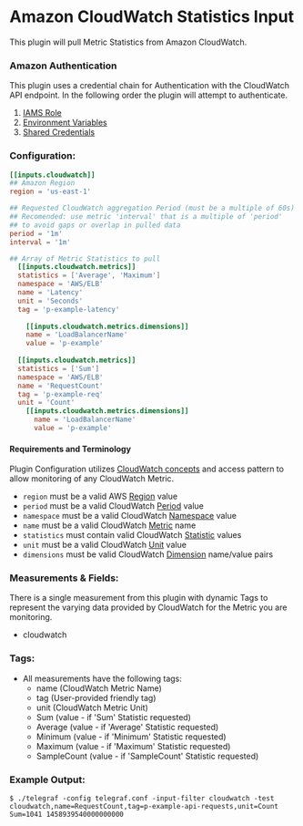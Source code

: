 # Amazon CloudWatch Statistics Input

This plugin will pull Metric Statistics from Amazon CloudWatch.

### Amazon Authentication

This plugin uses a credential chain for Authentication with the CloudWatch
API endpoint. In the following order the plugin will attempt to authenticate.
1. [IAMS Role](http://docs.aws.amazon.com/AWSEC2/latest/UserGuide/iam-roles-for-amazon-ec2.html)
2. [Environment Variables](https://github.com/aws/aws-sdk-go/wiki/configuring-sdk#environment-variables)
3. [Shared Credentials](https://github.com/aws/aws-sdk-go/wiki/configuring-sdk#shared-credentials-file)

### Configuration:

```toml
[[inputs.cloudwatch]]
## Amazon Region
region = 'us-east-1'

## Requested CloudWatch aggregation Period (must be a multiple of 60s)
## Recomended: use metric 'interval' that is a multiple of 'period'
## to avoid gaps or overlap in pulled data
period = '1m'
interval = '1m'

## Array of Metric Statistics to pull
  [[inputs.cloudwatch.metrics]]
  statistics = ['Average', 'Maximum']
  namespace = 'AWS/ELB'
  name = 'Latency'
  unit = 'Seconds'
  tag = 'p-example-latency'
  
    [[inputs.cloudwatch.metrics.dimensions]]
    name = 'LoadBalancerName'
    value = 'p-example'
	
  [[inputs.cloudwatch.metrics]]
  statistics = ['Sum']
  namespace = 'AWS/ELB'
  name = 'RequestCount'
  tag = 'p-example-req'
  unit = 'Count'
    [[inputs.cloudwatch.metrics.dimensions]]
      name = 'LoadBalancerName'
      value = 'p-example'
```
#### Requirements and Terminology

Plugin Configuration utilizes [CloudWatch concepts](http://docs.aws.amazon.com/AmazonCloudWatch/latest/DeveloperGuide/cloudwatch_concepts.html) and access pattern to allow monitoring of any CloudWatch Metric.

- `region` must be a valid AWS [Region](http://docs.aws.amazon.com/AmazonCloudWatch/latest/DeveloperGuide/cloudwatch_concepts.html#CloudWatchRegions) value
- `period` must be a valid CloudWatch [Period](http://docs.aws.amazon.com/AmazonCloudWatch/latest/DeveloperGuide/cloudwatch_concepts.html#CloudWatchPeriods) value
- `namespace` must be a valid CloudWatch [Namespace](http://docs.aws.amazon.com/AmazonCloudWatch/latest/DeveloperGuide/cloudwatch_concepts.html#Namespace) value
- `name` must be a valid CloudWatch [Metric](http://docs.aws.amazon.com/AmazonCloudWatch/latest/DeveloperGuide/cloudwatch_concepts.html#Metric) name
- `statistics` must contain valid CloudWatch [Statistic](http://docs.aws.amazon.com/AmazonCloudWatch/latest/DeveloperGuide/cloudwatch_concepts.html#Statistic) values
- `unit` must be a valid CloudWatch [Unit](http://docs.aws.amazon.com/AmazonCloudWatch/latest/DeveloperGuide/cloudwatch_concepts.html#Unit) value
- `dimensions` must be valid CloudWatch [Dimension](http://docs.aws.amazon.com/AmazonCloudWatch/latest/DeveloperGuide/cloudwatch_concepts.html#Dimension) name/value pairs

### Measurements & Fields:

There is a single measurement from this plugin with dynamic Tags to represent the varying data provided by CloudWatch for the Metric you are monitoring.

- cloudwatch

### Tags:

- All measurements have the following tags:
  - name        (CloudWatch Metric Name)
  - tag         (User-provided friendly tag)
  - unit        (CloudWatch Metric Unit)
  - Sum         (value - if 'Sum' Statistic requested)
  - Average     (value - if 'Average' Statistic requested)
  - Minimum     (value - if 'Minimum' Statistic requested)
  - Maximum     (value - if 'Maximum' Statistic requested)
  - SampleCount (value - if 'SampleCount' Statistic requested)

### Example Output:

```
$ ./telegraf -config telegraf.conf -input-filter cloudwatch -test
cloudwatch,name=RequestCount,tag=p-example-api-requests,unit=Count Sum=1041 1458939540000000000
```
